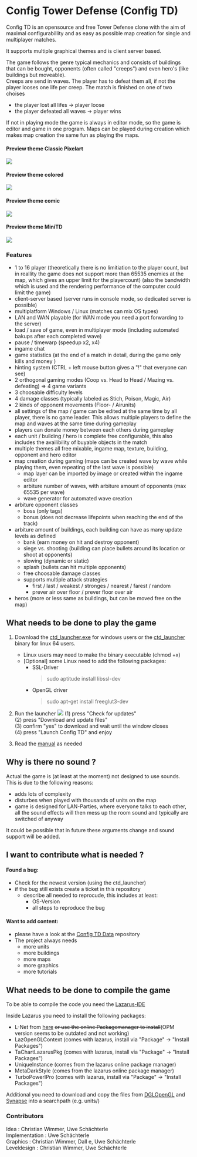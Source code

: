 # Config Tower Defense (Config TD)

Config TD is an opensource and free Tower Defense clone with the aim of maximal configurabillity and as easy as possible map creation for single and multiplayer matches.

It supports multiple graphical themes and is client server based. 

The game follows the genre typical mechanics and consists of buildings that can be bought, opponents (often called "creeps") and even hero's (like buildings but moveable). <br>
Creeps are send in waves. The player has to defeat them all, if not the player looses one life per creep. The match is finished on one of two choises

* the player lost all lifes -> player loose
* the player defeated all waves -> player wins

If not in playing mode the game is always in editor mode, so the game is editor and game in one program. Maps can be played during creation which makes map creation the same fun as playing the maps.

#### Preview theme Classic Pixelart

![](documentation/images/preview_classic_pixelart.png)

#### Preview theme colored
![](documentation/images/preview_color.png)

#### Preview theme comic
![](documentation/images/preview_comic.png)

#### Preview theme MiniTD

![](documentation/images/preview_minitd.png)

### Features
- 1 to 16 player (theoretically there is no limitiation to the player count, but in reallity the game does not support more than 65535 enemies at the map, which gives an upper limit for the playercount) (also the bandwidth which is used and the rendering performance of the computer could limit the game)
- client-server based (server runs in console mode, so dedicated server is possible)
- multiplatform Windows / Linux (matches can mix OS types)
- LAN and WAN playable (for WAN mode you need a port forwarding to the server)
- load / save of game, even in multiplayer mode (including automated bakups after each completed wave)
- pause / timewarp (speedup x2, x4)
- ingame chat
- game statistics (at the end of a match in detail, during the game only kills and money )
- hinting system (CTRL + left mouse button gives a "!" that everyone can see)
- 2 orthogonal gaming modes (Coop vs. Head to Head / Mazing vs. defeating) => 4 game variants
- 3 choosable difficulty levels
- 4 damage classes (typically labeled as Stich, Poison, Magic, Air)
- 2 kinds of opponent movements (Floor- / Airunits)
- all settings of the map / game can be edited at the same time by all player, there is no game leader. This allows multiple players to define the map and waves at the same time during gameplay
- players can donate money between each others during gameplay
- each unit / building / hero is complete free configurable, this also includes the availibility of buyable objects in the match
- multiple themes all free mixable, ingame map, texture, building, opponent and hero editor
- map creation during gaming (maps can be created wave by wave while playing them, even repeating of the last wave is possible)
  * map layer can be imported by image or created within the ingame editor
  * arbiture number of waves, with arbiture amount of opponents (max 65535 per wave)
  * wave generator for automated wave creation
- arbiture opponent classes
  * boss (only tags)
  * bonus (does not decrease lifepoints when reaching the end of the track)
- arbiture amount of buildings, each building can have as many update levels as defined
  * bank (earn money on hit and destroy opponent)
  * siege vs. shooting (building can place bullets around its location or shoot at opponents)
  * slowing (dynamic or static)
  * splash (bullets can hit multiple opponents)
  * free choosable damage classes
  * supports multiple attack strategies
    * first / last / weakest / stronges / nearest / farest / random
    * prever air over floor / prever floor over air
- heros (more or less same as buildings, but can be moved free on the map)  

## What needs to be done to play the game

1. Download the [ctd_launcher.exe](https://raw.githubusercontent.com/PascalCorpsman/ConfigTD/main/bin/ctd_launcher.exe) for windows users or the [ctd_launcher](https://raw.githubusercontent.com/PascalCorpsman/ConfigTD/main/bin/ctd_launcher) binary for linux 64 users.  
   - Linux users may need to make the binary executable (chmod +x)
   - [Optional] some Linux need to add the following packages:
       - SSL-Driver
         > sudo aptitude install libssl-dev
       - OpenGL driver
         > sudo apt-get install freeglut3-dev

2. Run the launcher 
   ![](documentation/images/ctd_launcher_preview.png)
   (1) press "Check for updates"<br>
   (2) press "Download and update files"<br>
   (3) confirm "yes" to download and wait until the window closes<br>
   (4) press "Launch Config TD" and enjoy

3. Read the [manual](https://github.com/PascalCorpsman/ConfigTD/tree/main/documentation/Readme.md) as needed

## Why is there no sound ?

Actual the game is (at least at the moment) not designed to use sounds. This is due to the following reasons:
- adds lots of complexity
- disturbes when played with thousands of units on the map
- game is designed for LAN-Parties, where everyone talks to each other, all the sound effects will then mess up the room sound and typically are switched of anyway

It could be possible that in future these arguments change and sound support will be added.

## I want to contribute what is needed ?

#### Found a bug:
- Check for the newest version (using the ctd_launcher)
- if the bug still exists create a ticket in this repository
  - describe all needed to reprocude, this includes at least:
    - OS-Version
    - all steps to reproduce the bug

#### Want to add content:

- please have a look at the [Config TD Data](https://github.com/PascalCorpsman/ConfigTD_Data) repository
- The project always needs
  - more units
  - more buildings
  - more maps
  - more graphics
  - more tutorials

## What needs to be done to compile the game

To be able to compile the code you need the [Lazarus-IDE](https://www.lazarus-ide.org)

Inside Lazarus you need to install the following packages:
- L-Net from [here](https://github.com/almindor/lnet) ~~or use the online Packagemanager to install~~(OPM version seems to be outdated and not working)
- LazOpenGLContext (comes with lazarus, install via "Package" -> "Install Packages")
- TaChartLazarusPkg (comes with lazarus, install via "Package" -> "Install Packages")
- UniqueInstance (comes from the lazarus online package manager)
- MetaDarkStyle (comes from the lazarus online package manager)
- TurboPowerIPro (comes with lazarus, install via "Package" -> "Install Packages")

Additional you need to download and copy the files from [DGLOpenGL](https://github.com/saschawillems/dglopengl) and [Synapse](http://www.ararat.cz/synapse/doku.php/download) 
into a searchpath (e.g. units/)

### Contributors
Idea : Christian Wimmer, Uwe Schächterle<br>
Implementation : Uwe Schächterle<br>
Graphics : Christian Wimmer, Dall e, Uwe Schächterle<br>
Leveldesign : Christian Wimmer, Uwe Schächterle<br>
